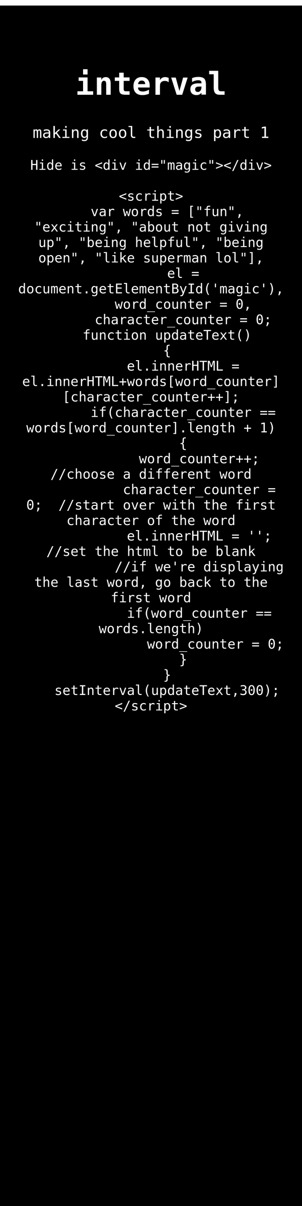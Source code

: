 # interval
making cool things part 1

<html>
<head>
	<title>Javascript Demo</title>
	<style>
		body {
			background-color:black;
			font-family: monospace;
			color:white;
			font-size:50px;
			text-align: center;
			margin-top:20%;
		}
		#magic{
			color: #777;
			border-right: 1px solid #777;
			padding-right: 7px;
			display: inline;
		}
	</style>
</head>
<body>

	Hide is <div id="magic"></div>

	<script>
		var words = ["fun", "exciting", "about not giving up", "being helpful", "being open", "like superman lol"],
			el = document.getElementById('magic'),
			word_counter = 0,
			character_counter = 0;
		function updateText()
		{
			el.innerHTML = el.innerHTML+words[word_counter][character_counter++];
			if(character_counter == words[word_counter].length + 1)
			{
				word_counter++; 	//choose a different word
				character_counter = 0;	//start over with the first character of the word
				el.innerHTML = '';  //set the html to be blank
				//if we're displaying the last word, go back to the first word
				if(word_counter == words.length)
					word_counter = 0;
			}
		}
		setInterval(updateText,300);
	</script>

</body>

</html>
